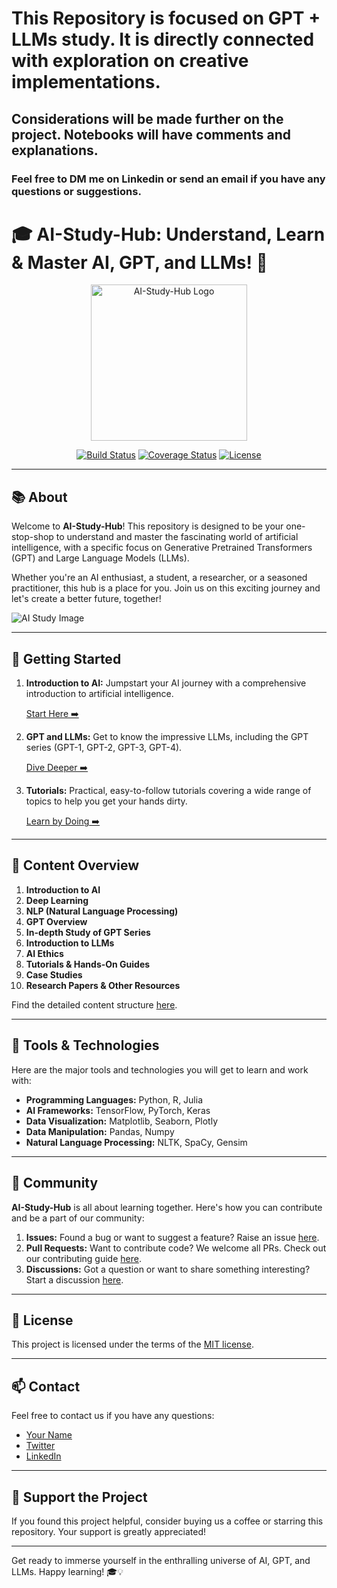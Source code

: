 # This Repository is focused on GPT + LLMs study. It is directly connected with exploration on creative implementations.

## Considerations will be made further on the project. Notebooks will have comments and explanations.
### Feel free to DM me on Linkedin or send an email if you have any questions or suggestions.

# 🎓 AI-Study-Hub: Understand, Learn & Master AI, GPT, and LLMs! 🧠

<p align="center">
  <img src="https://link-to-your-logo/logo.png" alt="AI-Study-Hub Logo" width="250"/>
</p>

<p align="center">
    <a href="https://badge-for-the-build-status.com"><img src="https://badge-for-the-build-status.com" alt="Build Status"></a>
    <a href="https://badge-for-coverage-report.com"><img src="https://badge-for-coverage-report.com" alt="Coverage Status"></a>
    <a href="https://badge-for-the-license.com"><img src="https://badge-for-the-license.com" alt="License"></a>
</p>

---

## 📚 About

Welcome to **AI-Study-Hub**! This repository is designed to be your one-stop-shop to understand and master the fascinating world of artificial intelligence, with a specific focus on Generative Pretrained Transformers (GPT) and Large Language Models (LLMs).

Whether you're an AI enthusiast, a student, a researcher, or a seasoned practitioner, this hub is a place for you. Join us on this exciting journey and let's create a better future, together!

![AI Study Image](https://link-to-ai-image.com/ai_study.png)

---

## 🚀 Getting Started

1. **Introduction to AI:** Jumpstart your AI journey with a comprehensive introduction to artificial intelligence.

    [Start Here ➡️](link-to-intro-to-ai.com)

2. **GPT and LLMs:** Get to know the impressive LLMs, including the GPT series (GPT-1, GPT-2, GPT-3, GPT-4).

    [Dive Deeper ➡️](link-to-gpt-and-llms.com)

3. **Tutorials:** Practical, easy-to-follow tutorials covering a wide range of topics to help you get your hands dirty.

    [Learn by Doing ➡️](link-to-tutorials.com)

---

## 📂 Content Overview

1. **Introduction to AI**
2. **Deep Learning**
3. **NLP (Natural Language Processing)**
4. **GPT Overview**
5. **In-depth Study of GPT Series**
6. **Introduction to LLMs**
7. **AI Ethics**
8. **Tutorials & Hands-On Guides**
9. **Case Studies**
10. **Research Papers & Other Resources**

Find the detailed content structure [here](link-to-detailed-content-structure.com).

---

## 🧰 Tools & Technologies

Here are the major tools and technologies you will get to learn and work with:

- **Programming Languages:** Python, R, Julia
- **AI Frameworks:** TensorFlow, PyTorch, Keras
- **Data Visualization:** Matplotlib, Seaborn, Plotly
- **Data Manipulation:** Pandas, Numpy
- **Natural Language Processing:** NLTK, SpaCy, Gensim

---

## 👥 Community

**AI-Study-Hub** is all about learning together. Here's how you can contribute and be a part of our community:

1. **Issues:** Found a bug or want to suggest a feature? Raise an issue [here](link-to-issues.com).
2. **Pull Requests:** Want to contribute code? We welcome all PRs. Check out our contributing guide [here](link-to-contributing-guide.com).
3. **Discussions:** Got a question or want to share something interesting? Start a discussion [here](link-to-discussions.com).

---

## 📃 License



This project is licensed under the terms of the [MIT license](link-to-license.com).

---

## 📫 Contact

Feel free to contact us if you have any questions:

- [Your Name](mailto:your-email@example.com)
- [Twitter](your-twitter-link)
- [LinkedIn](your-linkedin-link)

---

## 💙 Support the Project

If you found this project helpful, consider buying us a coffee or starring this repository. Your support is greatly appreciated!

---

Get ready to immerse yourself in the enthralling universe of AI, GPT, and LLMs. Happy learning! 🎓💡
